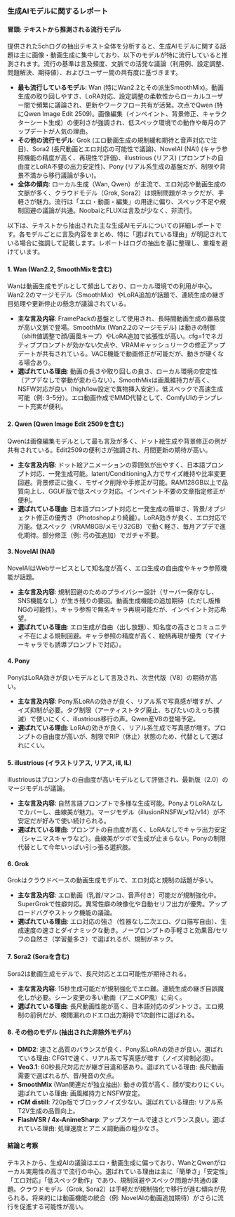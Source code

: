 ### 生成AIモデルに関するレポート

#### 冒頭: テキストから推測される流行モデル
提供された5chログの抽出テキスト全体を分析すると、生成AIモデルに関する話題は主に画像・動画生成に集中しており、以下のモデルが特に流行していると推測されます。流行の基準は言及頻度、文脈での活発な議論（利用例、設定調整、問題解決、期待値）、およびユーザー間の共有度に基づきます。

- **最も流行しているモデル**: Wan (特にWan2.2とその派生SmoothMix)。動画生成の取り回しやすさ、LoRA対応、設定調整の柔軟性からローカルユーザー間で頻繁に議論され、更新やワークフロー共有が活発。次点でQwen (特にQwen Image Edit 2509)。画像編集（インペイント、背景修正、キャラクターシート生成）の便利さが強調され、低スペック環境での動作や毎月のアップデートが人気の理由。
- **その他の流行モデル**: Grok (エロ動画生成の規制緩和期待と音声対応で注目)、Sora2 (長尺動画とエロ対応の可能性で議論)、NovelAI (NAI) (キャラ参照機能の精度が高く、再現性で評価)、illustrious (リアス) (プロンプトの自由度とLoRA不要の出力安定性)、Pony (リアル系生成の基盤だが、制限や背景不満から移行議論が多い)。
- **全体の傾向**: ローカル生成（Wan, Qwen）が主流で、エロ対応や動画生成の文脈が多く、クラウドモデル（Grok, Sora2）は規制問題がネックだが、手軽さが魅力。流行は「エロ・動画・編集」の用途に偏り、スペック不足や規制回避の議論が共通。NoobaiとFLUXは言及が少なく、非流行。

以下は、テキストから抽出された主な生成AIモデルについての詳細レポートです。各モデルごとに言及内容をまとめ、特に「選ばれている理由」が明記されている場合に強調して記載します。レポートはログの抽出を基に整理し、重複を避けています。

#### 1. Wan (Wan2.2, SmoothMixを含む)
Wanは動画生成モデルとして頻出しており、ローカル環境での利用が中心。Wan2.2のマージモデル（SmoothMix）やLoRA追加が話題で、連続生成の継ぎ目処理や更新停止の懸念が議論されている。
- **主な言及内容**: FramePackの基盤として使用され、長時間動画生成の難易度が高い文脈で登場。SmoothMix (Wan2.2のマージモデル) は動きの制御（shift値調整で顔/画風キープ）やLoRA追加で拡張性が高い。cfg=1でネガティブプロンプトが効かない欠点や、VRAMキャッシュリークの修正アップデートが共有されている。VACE機能で動画修正が可能だが、動きが硬くなる場合あり。
- **選ばれている理由**: 動画の長さや取り回しの良さ、ローカル環境の安定性（アプデなしで挙動が変わらない）。SmoothMixは画風維持力が高く、NSFW対応が良い（high/low設定で異物挿入安定）。低スペックで高速生成可能（例: 3-5分）。エロ動画作成でMMD代替として、ComfyUIのテンプレート充実が便利。

#### 2. Qwen (Qwen Image Edit 2509を含む)
Qwenは画像編集モデルとして最も言及が多く、ドット絵生成や背景修正の例が共有されている。Edit2509の便利さが強調され、月間更新の期待が高い。
- **主な言及内容**: ドット絵アニメーションの雰囲気が出やすく、日本語プロンプト対応、一発生成可能。latent/Conditioning入力でサイズ維持や比率変更回避。背景修正に強く、モザイク削除や手修正が可能。RAM128GB以上で品質向上し、GGUF版で低スペック対応。インペイント不要の文章指定修正が便利。
- **選ばれている理由**: 日本語プロンプト対応と一発生成の簡単さ、背景/オブジェクト修正の優秀さ（Photoshopより綺麗）。LoRA効きが良く、エロ対応で万能。低スペック（VRAM8GB/メモリ32GB）で動く軽さ、毎月アプデで進化期待。部分修正（例: 弓の弦追加）でガチャ不要。

#### 3. NovelAI (NAI)
NovelAIはWebサービスとして知名度が高く、エロ生成の自由度やキャラ参照機能が話題。
- **主な言及内容**: 規制回避のためのプライバシー設計（サーバー保存なし、SNS機能なし）が生き残りの要因。動画生成機能の追加期待（ただし版権NGの可能性）。キャラ参照で無名キャラ再現可能だが、インペイント対応希望。
- **選ばれている理由**: エロ生成が自由（出し放題）、知名度の高さとコミュニティ不在による規制回避。キャラ参照の精度が高く、絵柄再現が優秀（マイナーキャラでも誘導プロンプトで対応）。

#### 4. Pony
PonyはLoRA効きが良いモデルとして言及され、次世代版（V8）の期待が高い。
- **主な言及内容**: Pony系LoRAの効きが良く、リアル系で写真感が増すが、ノイズ抑制が必要。タグ制限（アーティストタグ廃止、ちびたいのえっち撲滅）で使いにくく、illustrious移行の声。Qwen産V8の登場予定。
- **選ばれている理由**: LoRAの効きが良く、リアル系生成で写真感が増す。プロンプトの自由度が高いが、制限でRIP（休止）状態のため、代替として選ばれにくい。

#### 5. illustrious (イラストリアス, リアス, ill, IL)
illustriousはプロンプトの自由度が高いモデルとして評価され、最新版（2.0）のマージモデルが議論。
- **主な言及内容**: 自然言語プロンプトで多様な生成可能。PonyよりLoRAなしでカバーし、曲線美が魅力。マージモデル（illusionRNSFW_v12/v14）が不安定だが好みで使い続けられる。
- **選ばれている理由**: プロンプトの自由度が高く、LoRAなしでキャラ出力安定（シャニマスキャラなど）。曲線美がツボで生成が止まらない。Ponyの制限代替として今年いっぱい引っ張る選択肢。

#### 6. Grok
Grokはクラウドベースの動画生成モデルで、エロ対応と規制の話題が多い。
- **主な言及内容**: エロ動画（乳首/マンコ、音声付き）可能だが規制強化中。SuperGrokで性癖対応。異常性癖の映像化や自動セリフ出力が優秀。アップロードバグやストック機能の議論。
- **選ばれている理由**: エロ対応の強さ（性器なし二次エロ、グロ描写自由）、生成速度の速さとダイナミックな動き。ノープロンプトの手軽さと効果音/セリフの自然さ（学習量多さ）で選ばれるが、規制がネック。

#### 7. Sora2 (Soraを含む)
Sora2は動画生成モデルで、長尺対応とエロ可能性が期待される。
- **主な言及内容**: 15秒生成可能だが規制強化でエロ難。連続生成の継ぎ目誤魔化しが必要。シーン変更の多い動画（アニメOP風）に向く。
- **選ばれている理由**: 長尺動画性能が高く、日本語対応のダントツさ。エロ規制の前例だが、検閲漏れのドエロ出力期待で1次創作に選ばれる。

#### 8. その他のモデル (抽出された非除外モデル)
- **DMD2**: 速さと品質のバランスが良く、Pony系LoRAの効きが良い。選ばれている理由: CFG1で速く、リアル系で写真感が増す（ノイズ抑制必須）。
- **Veo3.1**: 60秒長尺対応だが継ぎ目違和感あり。選ばれている理由: 長尺動画需要で選ばれるが、音/発音の欠点。
- **SmoothMix** (Wan関連だが独立抽出): 動きの質が高く、顔が変わりにくい。選ばれている理由: 画風維持力とNSFW安定。
- **rCM distill**: 720p版でブロックノイズ少ない。選ばれている理由: リアル系T2V生成の品質向上。
- **FlashVSR / 4x-AnimeSharp**: アップスケールで速さとバランス良い。選ばれている理由: 処理速度とアニメ調動画の粗少なさ。

#### 結論と考察
テキストから、生成AIの議論はエロ・動画生成に偏っており、WanとQwenがローカル実用性の高さで流行の中心。選ばれている理由は主に「簡単さ」「安定性」「エロ対応」「低スペック動作」であり、規制回避やスペック問題が共通の課題。クラウドモデル（Grok, Sora2）は手軽だが規制強化で移行が進む傾向が見られる。将来的には動画機能の統合（例: NovelAIの動画追加期待）がさらに流行を促進する可能性が高い。